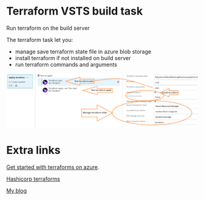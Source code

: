 # Terraform VSTS build task

Run terraform on the build server

The terraform task let you:

- manage save terraform state file in azure blob storage
- install terraform if not installed on build server
- run terraform commands and arguments

![screenshot](images/screenshot.png)

# Extra links

[Get started with terraforms on azure](https://pgroene.wordpress.com/2016/06/14/getting-started-with-terraform-on-windows-and-azure/).

[Hashicorp terraforms](https://www.terraform.io/)

[My blog](https://pgroene.wordpress.com)

